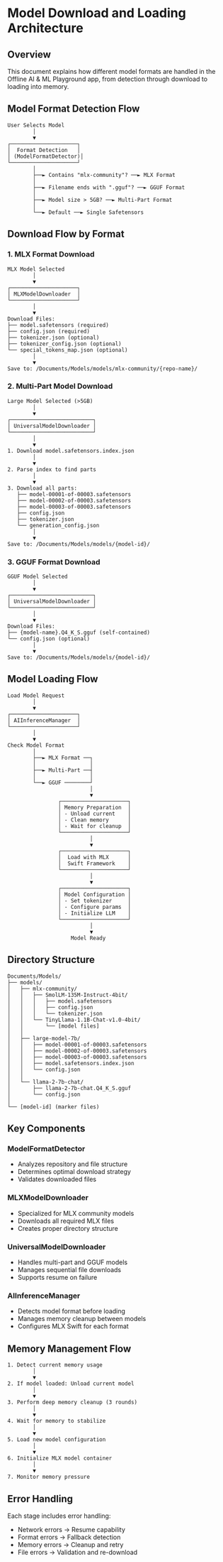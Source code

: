 # Model Download and Loading Architecture

## Overview
This document explains how different model formats are handled in the Offline AI & ML Playground app, from detection through download to loading into memory.

## Model Format Detection Flow

```
User Selects Model
        │
        ▼
┌─────────────────────┐
│  Format Detection   │
│ (ModelFormatDetector)│
└─────────────────────┘
        │
        ├──► Contains "mlx-community"? ──► MLX Format
        │
        ├──► Filename ends with ".gguf"? ──► GGUF Format
        │
        ├──► Model size > 5GB? ──► Multi-Part Format
        │
        └──► Default ──► Single Safetensors
```

## Download Flow by Format

### 1. MLX Format Download
```
MLX Model Selected
        │
        ▼
┌─────────────────────┐
│ MLXModelDownloader  │
└─────────────────────┘
        │
        ▼
Download Files:
├── model.safetensors (required)
├── config.json (required)
├── tokenizer.json (optional)
├── tokenizer_config.json (optional)
└── special_tokens_map.json (optional)
        │
        ▼
Save to: /Documents/Models/models/mlx-community/{repo-name}/
```

### 2. Multi-Part Model Download
```
Large Model Selected (>5GB)
        │
        ▼
┌──────────────────────────┐
│ UniversalModelDownloader │
└──────────────────────────┘
        │
        ▼
1. Download model.safetensors.index.json
        │
        ▼
2. Parse index to find parts
        │
        ▼
3. Download all parts:
   ├── model-00001-of-00003.safetensors
   ├── model-00002-of-00003.safetensors
   ├── model-00003-of-00003.safetensors
   ├── config.json
   ├── tokenizer.json
   └── generation_config.json
        │
        ▼
Save to: /Documents/Models/models/{model-id}/
```

### 3. GGUF Format Download
```
GGUF Model Selected
        │
        ▼
┌──────────────────────────┐
│ UniversalModelDownloader │
└──────────────────────────┘
        │
        ▼
Download Files:
├── {model-name}.Q4_K_S.gguf (self-contained)
└── config.json (optional)
        │
        ▼
Save to: /Documents/Models/models/{model-id}/
```

## Model Loading Flow

```
Load Model Request
        │
        ▼
┌─────────────────────┐
│ AIInferenceManager  │
└─────────────────────┘
        │
        ▼
Check Model Format
        │
        ├──► MLX Format ──┐
        │                 │
        ├──► Multi-Part ──┤
        │                 │
        └──► GGUF ────────┘
                          │
                          ▼
                ┌─────────────────────┐
                │ Memory Preparation  │
                │ - Unload current    │
                │ - Clean memory      │
                │ - Wait for cleanup  │
                └─────────────────────┘
                          │
                          ▼
                ┌─────────────────────┐
                │  Load with MLX      │
                │  Swift Framework    │
                └─────────────────────┘
                          │
                          ▼
                ┌─────────────────────┐
                │ Model Configuration │
                │ - Set tokenizer     │
                │ - Configure params  │
                │ - Initialize LLM    │
                └─────────────────────┘
                          │
                          ▼
                    Model Ready
```

## Directory Structure

```
Documents/Models/
├── models/
│   ├── mlx-community/
│   │   ├── SmolLM-135M-Instruct-4bit/
│   │   │   ├── model.safetensors
│   │   │   ├── config.json
│   │   │   └── tokenizer.json
│   │   └── TinyLlama-1.1B-Chat-v1.0-4bit/
│   │       └── [model files]
│   │
│   ├── large-model-7b/
│   │   ├── model-00001-of-00003.safetensors
│   │   ├── model-00002-of-00003.safetensors
│   │   ├── model-00003-of-00003.safetensors
│   │   ├── model.safetensors.index.json
│   │   └── config.json
│   │
│   └── llama-2-7b-chat/
│       ├── llama-2-7b-chat.Q4_K_S.gguf
│       └── config.json
│
└── [model-id] (marker files)
```

## Key Components

### ModelFormatDetector
- Analyzes repository and file structure
- Determines optimal download strategy
- Validates downloaded files

### MLXModelDownloader
- Specialized for MLX community models
- Downloads all required MLX files
- Creates proper directory structure

### UniversalModelDownloader
- Handles multi-part and GGUF models
- Manages sequential file downloads
- Supports resume on failure

### AIInferenceManager
- Detects model format before loading
- Manages memory cleanup between models
- Configures MLX Swift for each format

## Memory Management Flow

```
1. Detect current memory usage
        │
        ▼
2. If model loaded: Unload current model
        │
        ▼
3. Perform deep memory cleanup (3 rounds)
        │
        ▼
4. Wait for memory to stabilize
        │
        ▼
5. Load new model configuration
        │
        ▼
6. Initialize MLX model container
        │
        ▼
7. Monitor memory pressure
```

## Error Handling

Each stage includes error handling:
- Network errors → Resume capability
- Format errors → Fallback detection
- Memory errors → Cleanup and retry
- File errors → Validation and re-download